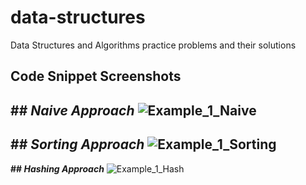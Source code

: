 # data-structures
Data Structures and Algorithms practice problems and their solutions

## Code Snippet Screenshots

**## _Naive Approach_**
![Example_1_Naive](https://user-images.githubusercontent.com/33835670/92306042-fb215a80-efa9-11ea-9912-66977362ddc6.png)
--------------------------------------------------------------------------------------------------------------
**## _Sorting Approach_**
![Example_1_Sorting](https://user-images.githubusercontent.com/33835670/92306045-fe1c4b00-efa9-11ea-9518-3239078df645.png)
--------------------------------------------------------------------------------------------------------------
**## _Hashing Approach_**
![Example_1_Hash](https://user-images.githubusercontent.com/33835670/92306040-f8bf0080-efa9-11ea-8c85-4d5a6111c20d.png)
